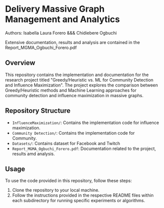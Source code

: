 # Delivery Massive Graph Management and Analytics
Authors: Isabella Laura Forero &&& Chidiebere Ogbuchi

Extensive documentation, results and analysis are contained in the Report_MGMA_Ogbuchi_Forero.pdf

## Overview
This repository contains the implementation and documentation for the research project titled "Greedy/Heuristic vs. ML for Community Detection and Influence Maximization". The project explores the comparison between Greedy/Heuristic methods and Machine Learning approaches for community detection and influence maximization in massive graphs.


## Repository Structure
- `InfluenceMaximization/`: Contains the implementation code for influence maximization.
- `Community Detection/`: Contains the implementation code for Community.
- `Datasets/`: Contains dataset for Facebook and Twitch
- `Report_MGMA_Ogbuchi_Forero.pdf`: Documentation related to the project, results amd analysis.

## Usage
To use the code provided in this repository, follow these steps:
1. Clone the repository to your local machine.
2. Follow the instructions provided in the respective README files within each subdirectory for running specific experiments or algorithms.
